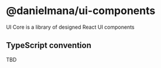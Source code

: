 # @danielmana/ui-components

UI Core is a library of designed React UI components

## TypeScript convention

TBD
